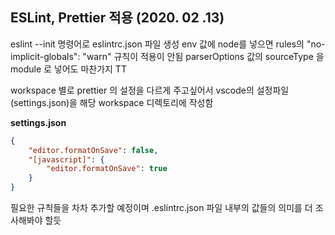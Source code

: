 ## ESLint, Prettier 적용 (2020. 02 .13)

eslint --init 명령어로 eslintrc.json 파일 생성
env 값에 node를 넣으면 rules의 "no-implicit-globals": "warn" 규칙이 적용이 안됨
parserOptions 값의 sourceType 을 module 로 넣어도 마찬가지 TT

workspace 별로 prettier 의 설정을 다르게 주고싶어서 vscode의 설정파일(settings.json)을 해당 workspace 디렉토리에 작성함


**settings.json**
```JSON
{
    "editor.formatOnSave": false,
    "[javascript]": {
        "editor.formatOnSave": true
    }
}
```

필요한 규칙들을 차차 추가할 예정이며
.eslintrc.json 파일 내부의 값들의 의미를 더 조사해봐야 할듯
